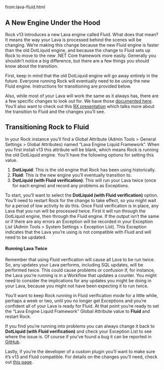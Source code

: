 # 
from:lava-fluid.html

A New Engine Under the Hood
---------------------------

Rock v13 introduces a new Lava engine called Fluid. What does that mean? It means the way your Lava is processed behind the scenes will be changing. We’re making this change because the new Fluid engine is faster than the old DotLiquid engine, and because the change to Fluid sets up Rock to move to the new .NET Core framework more easily. Generally you shouldn’t notice a big difference, but there are a few things you should know about the transition.

First, keep in mind that the old DotLiquid engine will go away entirely in the future. Everyone running Rock will eventually need to be using the new Fluid engine. Instructions for transitioning are provided below.

Also, while most of your Lava will work the same as it always has, there are a few specific changes to look out for. We have those [documented here](/lava/fluid/differences). You’ll also want to check out this [RX presentation](https://community.rockrms.com/subscriptions/rx2021/lava-20-transition-to-the-fluid-engine) which talks more about the transition to Fluid and the changes you’ll see.

Transitioning Rock to Fluid
---------------------------

In your Rock instance you’ll find a Global Attribute (Admin Tools > General Settings > Global Attributes) named “Lava Engine Liquid Framework”. When you first install v13 this attribute will be blank, which means Rock is running the old DotLiquid engine. You'll have the following options for setting this value.

1.  **DotLiquid**: This is the old engine that Rock has been using historically.
2.  **Fluid**: This is the new engine you’ll eventually transition to.
3.  **DotLiquid (with Fluid verification)**: This will run your Lava twice (once for each engine) and record any problems as Exceptions.

To start, you’ll want to select the **DotLiquid (with Fluid verification)** option. You’ll need to restart Rock for the change to take effect, so you might wait for a period of low activity to do this. Once Fluid verification is in place, any Lava that you run will be processed twice. First it will run through the DotLiquid engine, then through the Fluid engine. If the output isn’t the same or if there are any errors an Exception will be recorded in your Exception List (Admin Tools > System Settings > Exception List). This Exception indicates that the Lava you’re using is not compatible with Fluid and will need to be updated.

#### Running Lava Twice

Remember that using Fluid verification will cause all Lava to be run twice. So, any updates your Lava performs, including SQL updates, will be performed twice. This could cause problems or confusion if, for instance, the Lava you’re running is in a Workflow that updates a counter. You might need to consider the implications for any updates you might be doing in your Lava, because you might not have been expecting it to run twice.

You’ll want to keep Rock running in Fluid verification mode for a little while, perhaps a week or two, until you no longer get Exceptions and you’re confident all of your Lava is ready for Fluid. At that point you’re ready to set the “Lava Engine Liquid Framework” Global Attribute value to **Fluid** and restart Rock.

If you find you’re running into problems you can always change it back to **DotLiquid (with Fluid verification)** and check your Exception List to see where the issue is. Of course if you’ve found a bug it can be reported in [GitHub](https://github.com/SparkDevNetwork/Rock/issues).

Lastly, if you’re the developer of a custom plugin you’ll want to make sure it’s v13 and Fluid compatible. For details on the changes you’ll need, check out [this page](https://community.rockrms.com/page/2305).